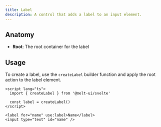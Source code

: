 ```yaml
---
title: Label
description: A control that adds a label to an input element.
---
```


## Anatomy

- **Root**: The root container for the label

## Usage

To create a label, use the `createLabel` builder function and apply the root
action to the label element.

```svelte
<script lang="ts">
  import { createLabel } from '@melt-ui/svelte'

  const label = createLabel()
</script>

<label for="name" use:label>Name</label>
<input type="text" id="name" />
```
